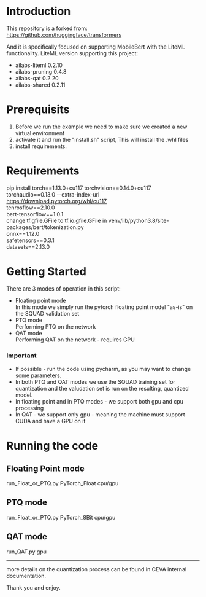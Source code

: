 # Introduction 
This repository is a forked from: 
https://github.com/huggingface/transformers

And it is specifically focused on supporting MobileBert with the LiteML functionality.
LiteML version supporting this project:

* ailabs-liteml     0.2.10
* ailabs-pruning    0.4.8
* ailabs-qat        0.2.20
* ailabs-shared     0.2.11




# Prerequisits
1) Before we run the example we need to make sure we created a new virtual environment
2) activate it and run the "install.sh" script, This will install the .whl files
3) install requirements.

# Requirements 
pip install torch==1.13.0+cu117 torchvision==0.14.0+cu117 torchaudio==0.13.0 --extra-index-url https://download.pytorch.org/whl/cu117  
tenrosflow==2.10.0   
bert-tensorflow==1.0.1  
change tf.gfile.GFile to tf.io.gfile.GFile in venv/lib/python3.8/site-packages/bert/tokenization.py  
onnx==1.12.0  
safetensors==0.3.1  
datasets==2.13.0  

# Getting Started

There are 3 modes of operation in this script:
* Floating point mode  
  In this mode we simply run the pytorch floating point model "as-is" on the SQUAD validation set 
* PTQ mode  
  Performing PTQ on the network
* QAT mode  
  Performing QAT on the network - requires GPU

### Important
* If possible - run the code using pycharm, as you may want to change some parameters.
* In both PTQ and QAT modes we use the SQUAD training set for quantization and the valudation set is run on the resulting, quantized model.
* In floating point and in PTQ modes - we support both gpu and cpu processing
* In QAT - we support only gpu - meaning the machine must support CUDA and have a  GPU on it
# Running the code
## Floating Point mode
run_Float_or_PTQ.py PyTorch_Float cpu/gpu
## PTQ mode
run_Float_or_PTQ.py PyTorch_8Bit cpu/gpu
## QAT mode
run_QAT.py gpu

------



more details on the quantization process can be found in CEVA internal documentation.


Thank you and enjoy.
